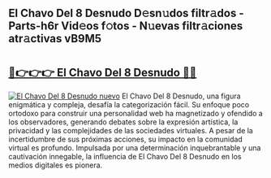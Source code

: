 ## El Chavo Del 8 Desnudo D𝚎sn𝚞dos filtr𝚊dos - Parts-h6r Vid𝚎os f𝚘tos - N𝚞evas filtr𝚊ciones atr𝚊ctivas vB9M5

# <h2><a href="http://mb8hmj2.tromn.icu/?c=El+Chavo+Del+8+Desnudo">🔗👉👉👉 El Chavo Del 8 Desnudo 🔗🔗</a></h2>

[![El Chavo Del 8 Desnudo nuevo](https://i.imgur.com/pEAQMta.gif)](http://mb8hmj2.tromn.icu/?c=El+Chavo+Del+8+Desnudo)
El Chavo Del 8 Desnudo, una figura enigmática y compleja, desafía la categorización fácil. Su enfoque poco ortodoxo para construir una personalidad web ha magnetizado y ofendido a los observadores, generando debates sobre la expresión artística, la privacidad y las complejidades de las sociedades virtuales. A pesar de la incertidumbre de sus próximas acciones, su impacto en la comunidad virtual es profundo. Impulsada por una determinación inquebrantable y una cautivación innegable, la influencia de El Chavo Del 8 Desnudo en los medios digitales es pionera.
